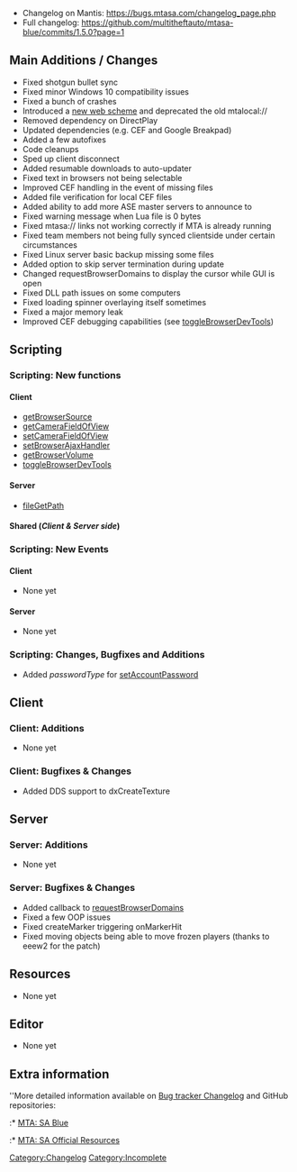 -   Changelog on Mantis: <https://bugs.mtasa.com/changelog_page.php>
-   Full changelog: <https://github.com/multitheftauto/mtasa-blue/commits/1.5.0?page=1>

Main Additions / Changes
------------------------

-   Fixed shotgun bullet sync
-   Fixed minor Windows 10 compatibility issues
-   Fixed a bunch of crashes
-   Introduced a [new web scheme](/docs/local_scheme_handler.md "wikilink") and deprecated the old mtalocal://
-   Removed dependency on DirectPlay
-   Updated dependencies (e.g. CEF and Google Breakpad)
-   Added a few autofixes
-   Code cleanups
-   Sped up client disconnect
-   Added resumable downloads to auto-updater
-   Fixed text in browsers not being selectable
-   Improved CEF handling in the event of missing files
-   Added file verification for local CEF files
-   Added ability to add more ASE master servers to announce to
-   Fixed warning message when Lua file is 0 bytes
-   Fixed mtasa:// links not working correctly if MTA is already running
-   Fixed team members not being fully synced clientside under certain circumstances
-   Fixed Linux server basic backup missing some files
-   Added option to skip server termination during update
-   Changed requestBrowserDomains to display the cursor while GUI is open
-   Fixed DLL path issues on some computers
-   Fixed loading spinner overlaying itself sometimes
-   Fixed a major memory leak
-   Improved CEF debugging capabilities (see [toggleBrowserDevTools](/docs/togglebrowserdevtools.md "wikilink"))

Scripting
---------

### Scripting: New functions

#### Client

-   [getBrowserSource](/docs/getbrowsersource.md "wikilink")
-   [getCameraFieldOfView](/docs/getcamerafieldofview.md "wikilink")
-   [setCameraFieldOfView](/docs/setcamerafieldofview.md "wikilink")
-   [setBrowserAjaxHandler](/docs/setbrowserajaxhandler.md "wikilink")
-   [getBrowserVolume](/docs/getbrowservolume.md "wikilink")
-   [toggleBrowserDevTools](/docs/togglebrowserdevtools.md "wikilink")

#### Server

-   [fileGetPath](/docs/filegetpath.md "wikilink")

#### Shared (*Client & Server side*)

### Scripting: New Events

#### Client

-   None yet

#### Server

-   None yet

### Scripting: Changes, Bugfixes and Additions

-   Added *passwordType* for [setAccountPassword](/docs/setaccountpassword.md "wikilink")

Client
------

### Client: Additions

-   None yet

### Client: Bugfixes & Changes

-   Added DDS support to dxCreateTexture

Server
------

### Server: Additions

-   None yet

### Server: Bugfixes & Changes

-   Added callback to [requestBrowserDomains](/docs/requestbrowserdomains.md "wikilink")
-   Fixed a few OOP issues
-   Fixed createMarker triggering onMarkerHit
-   Fixed moving objects being able to move frozen players (thanks to eeew2 for the patch)

Resources
---------

-   None yet

Editor
------

-   None yet

Extra information
-----------------

''More detailed information available on [Bug tracker Changelog](https://bugs.multitheftauto.com/changelog_page.php) and GitHub repositories:

:\* [MTA: SA Blue](https://github.com/multitheftauto/mtasa-blue)

:\* [MTA: SA Official Resources](https://github.com/multitheftauto/mtasa-resources)

[Category:Changelog](/docs/category:changelog.md "wikilink") [Category:Incomplete](/docs/category:incomplete.md "wikilink")
